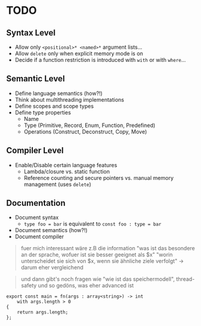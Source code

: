 # TODO

## Syntax Level
- Allow only `<positional>* <named>*` argument lists...
- Allow `delete` only when explicit memory mode is on
- Decide if a function restriction is introduced with `with` or with `where`...

## Semantic Level
- Define language semantics (how?!)
- Think about multithreading implementations
- Define scopes and scope types
- Define type properties
	- Name
	- Type (Primitive, Record, Enum, Function, Predefined)
	- Operations (Construct, Deconstruct, Copy, Move)

## Compiler Level
- Enable/Disable certain language features
	- Lambda/closure vs. static function
	- Reference counting and secure pointers vs. manual memory management (uses `delete`)

## Documentation
- Document syntax
	- `type foo = bar` is equivalent to `const foo : type = bar`
- Document semantics (how?!)
- Document compiler

> fuer mich interessant wäre z.B die information "was ist das besondere an der sprache, wofuer ist sie besser geeignet als $x"
> "worin unterscheidet sie sich von $x, wenn sie ähnliche ziele verfolgt"
> -> darum eher vergleichend

> und dann gibt's noch fragen wie "wie ist das speichermodell", thread-safety und so gedöns, was eher advanced ist
	
```
export const main = fn(args : array<string>) -> int
	with args.length > 0
{
	return args.length;
};
```